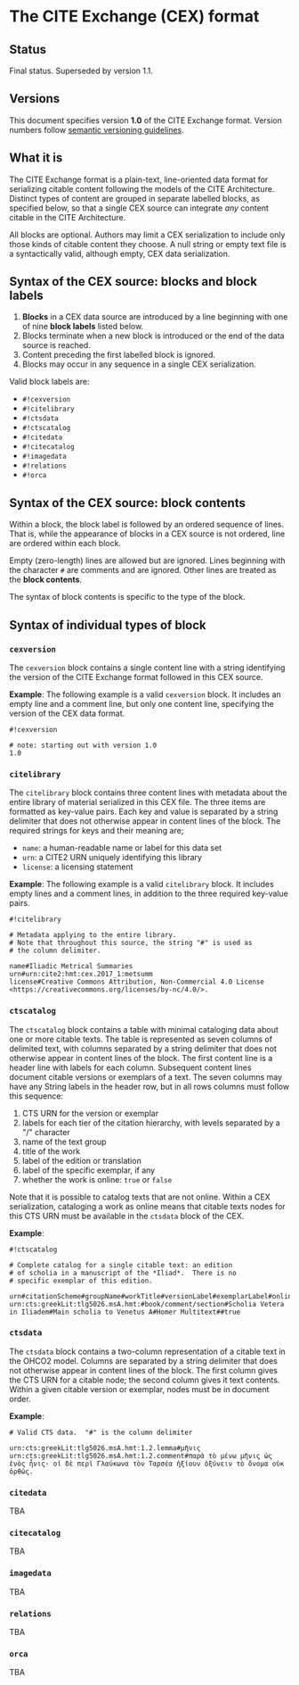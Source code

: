 # The CITE Exchange (CEX) format


## Status

Final status.  Superseded by version 1.1.


## Versions

This document specifies version **1.0** of the CITE Exchange format.  Version numbers follow [semantic versioning guidelines](http://semver.org/).

## What it is

The CITE Exchange format is a plain-text, line-oriented data format for serializing citable content following the models of the CITE Architecture.  Distinct types of content are grouped in separate labelled blocks, as specified below, so that a single CEX source can integrate *any* content citable in the CITE Architecture.

All blocks are optional. Authors  may  limit a CEX serialization to include only those kinds of citable content they choose.  A null string or empty text file is a syntactically valid, although empty, CEX data serialization.

## Syntax of the CEX source: blocks and block labels

1. **Blocks** in a CEX data source are introduced by a line beginning with one of  nine **block labels** listed below.
2. Blocks terminate when a new block is introduced or the end of the data source is reached.
2. Content preceding the first labelled block is ignored.
3. Blocks may occur in any sequence in a single CEX serialization.



Valid block labels are:


- `#!cexversion`
- `#!citelibrary`
- `#!ctsdata`
- `#!ctscatalog`
- `#!citedata`
- `#!citecatalog`
- `#!imagedata`
- `#!relations`
- `#!orca`


## Syntax of the CEX source: block contents

Within a block, the block label is followed by an ordered sequence of lines.  That is, while the appearance of blocks in a CEX source is not ordered, line are ordered within each block.

Empty (zero-length) lines are allowed but are ignored.  Lines beginning with the character `#` are comments and are ignored.  Other lines are treated as the **block contents**.

The syntax of block contents is specific to the type of the block.

## Syntax of individual types of block


### `cexversion`

The `cexversion` block contains a single content line with a string identifying the version of the CITE Exchange format followed  in this CEX source.

**Example**:  The following example is a valid `cexversion` block.  It includes an empty line and a comment line, but only one content line, specifying the version of the CEX data format.

    #!cexversion

    # note: starting out with version 1.0
    1.0

### `citelibrary`

The `citelibrary` block contains three content lines with metadata about the entire library of material serialized in this CEX file.  The three items are formatted as key-value pairs.  Each key and value is separated by a string delimiter that does not otherwise appear in content lines of the block.  The required strings for keys and their meaning are;

- `name`: a human-readable name or label for this data set
- `urn`: a CITE2 URN uniquely identifying this library
- `license`: a licensing statement

**Example**:  The following example is a valid `citelibrary` block.  It includes empty lines and a comment lines, in addition to the three required key-value pairs.

    #!citelibrary

    # Metadata applying to the entire library.
    # Note that throughout this source, the string "#" is used as
    # the column delimiter.

    name#Iliadic Metrical Summaries
    urn#urn:cite2:hmt:cex.2017_1:metsumm
    license#Creative Commons Attribution, Non-Commercial 4.0 License <https://creativecommons.org/licenses/by-nc/4.0/>.


### `ctscatalog`


The `ctscatalog` block contains a table with minimal cataloging data about one or more citable texts.  The table is represented as seven columns of delimited text, with columns separated by a string delimiter that does not otherwise appear in content lines of the block.  The first content line is a header line with labels for each column.  Subsequent content lines document citable versions or exemplars of a text.  The seven columns may have any String labels in the header row, but in all rows columns must follow this sequence:

1. CTS URN for the version or exemplar
2. labels for each tier of the citation hierarchy, with levels separated by a "/" character
3. name of the text group
4. title of the work
5. label of the edition or translation
6. label of the specific exemplar, if any
7. whether the work is online: `true` or `false`


Note that it is possible to catalog texts that are not online.  Within a CEX serialization, cataloging a work as online means that citable texts nodes for this CTS URN must be available in the `ctsdata` block of the CEX.

**Example**:

    #!ctscatalog

    # Complete catalog for a single citable text: an edition
    # of scholia in a manuscript of the *Iliad*.  There is no
    # specific exemplar of this edition.

    urn#citationScheme#groupName#workTitle#versionLabel#exemplarLabel#online
    urn:cts:greekLit:tlg5026.msA.hmt:#book/comment/section#Scholia Vetera in Iliadem#Main scholia to Venetus A#Homer Multitext##true


### `ctsdata`


The `ctsdata` block contains a two-column representation of a citable text in the OHCO2 model.  Columns are separated by a string delimiter that does not otherwise appear in content lines of the block.  The first column gives the CTS URN for a citable node; the second column gives it text contents.  Within a given citable version or exemplar, nodes must be in document order.

**Example**:

    # Valid CTS data.  "#" is the column delimiter

    urn:cts:greekLit:tlg5026.msA.hmt:1.2.lemma#μῆνις
    urn:cts:greekLit:tlg5026.msA.hmt:1.2.comment#παρὰ τὸ μένω μῆνις ὡς ἐνὸς ἦνις· οἱ δὲ περὶ Γλαύκωνα τὸν Ταρσέα ἠξίουν ὀξύνειν τὸ ὄνομα οὐκ ὀρθῶς.

### `citedata`

TBA

### `citecatalog`



TBA

### `imagedata`

TBA

### `relations`

TBA

### `orca`

TBA
